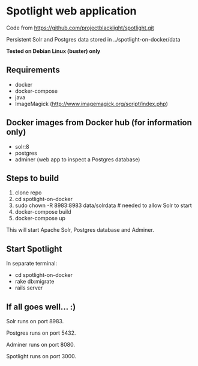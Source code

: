 # Spotlight web application

Code from https://github.com/projectblacklight/spotlight.git

Persistent Solr and Postgres data stored in ../spotlight-on-docker/data

**Tested on Debian Linux (buster) only**

## Requirements
- docker 
- docker-compose 
- java
- ImageMagick (http://www.imagemagick.org/script/index.php)

## Docker images from Docker hub (for information only)
- solr:8
- postgres
- adminer (web app to inspect a Postgres database)

## Steps to build
1. clone repo
2. cd spotlight-on-docker
3. sudo chown -R 8983:8983 data/solrdata # needed to allow Solr to start
4. docker-compose build
5. docker-compose up

This will start Apache Solr, Postgres database and Adminer.

## Start Spotlight 
In separate terminal:
- cd spotlight-on-docker
- rake db:migrate
- rails server

## If all goes well...  :)

Solr runs on port 8983.

Postgres runs on port 5432.

Adminer runs on port 8080.

Spotlight runs on port 3000.
